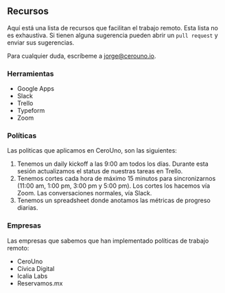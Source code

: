 ## Recursos

Aquí está una lista de recursos que facilitan el trabajo remoto. Esta lista no es exhaustiva. Si tienen alguna sugerencia pueden abrir un `pull request` y enviar sus sugerencias.

Para cualquier duda, escríbeme a jorge@cerouno.io.

### Herramientas

* Google Apps
* Slack
* Trello
* Typeform
* Zoom

### Políticas

Las politicas que aplicamos en CeroUno, son las siguientes:

1. Tenemos un daily kickoff a las 9:00 am todos los días. Durante esta sesión actualizamos el status de nuestras tareas en Trello.
2. Tenemos cortes cada hora de máximo 15 minutos para sincronizarnos (11:00 am, 1:00 pm, 3:00 pm y 5:00 pm). Los cortes los hacemos vía Zoom. Las conversaciones normales, vía Slack.
3. Tenemos un spreadsheet donde anotamos las métricas de progreso diarias.

### Empresas

Las empresas que sabemos que han implementado políticas de trabajo remoto:

* CeroUno
* Cívica Digital
* Icalia Labs
* Reservamos.mx
